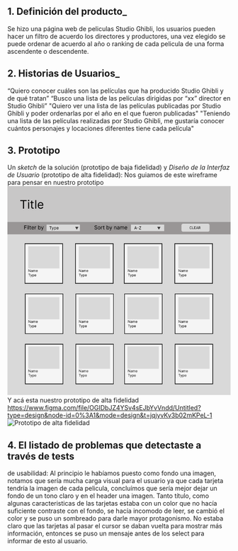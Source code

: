 ## 1. Definición del producto_ 
Se hizo una página web de peliculas Studio Ghibli, los usuarios pueden hacer un filtro de acuerdo los directores y productores, una vez elegido se puede ordenar de acuerdo al año o ranking de cada pelicula de una forma ascendente o descendente.
## 2. Historias de Usuarios_

  “Quiero conocer cuáles son las películas que ha producido Studio Ghibli y de qué tratan”
  “Busco una lista de las películas dirigidas por “xx” director en Studio Ghibli”
  "Quiero ver una lista de las películas publicadas por Studio Ghibli y poder ordenarlas por el año en el que fueron publicadas"
  "Teniendo una lista de las películas realizadas por Studio Ghibli, me gustaría conocer cuántos personajes y locaciones diferentes tiene cada película"
  
  ## 3. Prototipo
   Un _sketch_ de la solución (prototipo de baja fidelidad) y
  _Diseño de la Interfaz de Usuario_ (prototipo de alta fidelidad):
  Nos guiamos de este wireframe para pensar en nuestro prototipo
  ![Imagen referencial prototipo de baja fidelidad](image.png)
  Y acá esta nuestro prototipo de alta fidelidad https://www.figma.com/file/OGIDbJZ4YSv4sEJbYvVndd/Untitled?type=design&node-id=0%3A1&mode=design&t=jqjyvKv3b02mKPeL-1 ![Prototipo de alta fidelidad](<Captura de pantalla 2023-10-05 021241.png>)
  ## 4. El listado de problemas que detectaste a través de tests
  de usabilidad:
  Al principio le habíamos puesto como fondo una imagen, notamos que sería mucha carga visual para el usuario ya que cada tarjeta tendría la imagen de cada pelicula, concluímos que sería mejor dejar un fondo de un tono claro y en el header una imagen.
  Tanto título, como algunas caracteristicas de las tarjetas estaba con un color que no hacía suficiente contraste con el fondo, se hacía incomodo de leer, se cambió el color y se puso un sombreado para darle mayor protagonismo.
  No estaba claro que las tarjetas al pasar el cursor se daban vuelta para mostrar más información, entonces se puso un mensaje antes de los select para informar de esto al usuario.
  
  